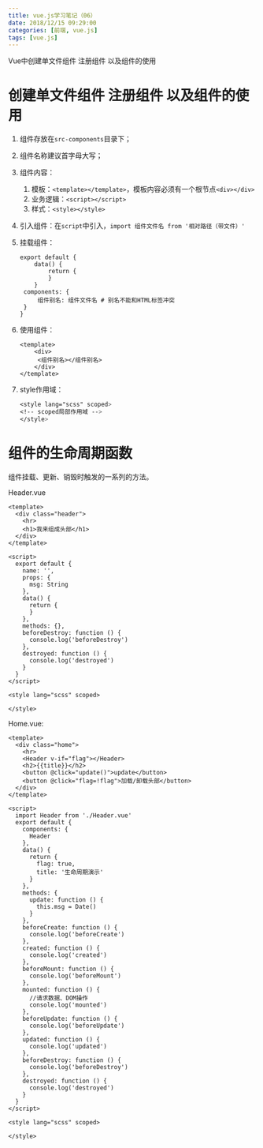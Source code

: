 ```yaml
---
title: vue.js学习笔记（06）
date: 2018/12/15 09:29:00
categories: [前端, vue.js]
tags: [vue.js]
---
```


Vue中创建单文件组件 注册组件  以及组件的使用

<!-- more -->

# 创建单文件组件 注册组件  以及组件的使用

1. 组件存放在`src-components`目录下；

2. 组件名称建议首字母大写；

3. 组件内容：
   1. 模板：`<template></template>`，模板内容必须有一个根节点`<div></div>`
   2. 业务逻辑：`<script></script>`
   3. 样式：`<style></style>`

4. 引入组件：在`script`中引入，`import 组件文件名 from '相对路径（带文件）'`

5. 挂载组件：

   ```vue
   export default {
       data() {
           return {
           }
       }
   	components: {
       	组件别名: 组件文件名 # 别名不能和HTML标签冲突
   	}
   }
   ```

6. 使用组件：

   ```vue
   <template>
       <div>
   		<组件别名></组件别名>
       </div>
   </template>
   ```

7. style作用域：

   ```scss
   <style lang="scss" scoped>	
   <!-- scoped局部作用域 -->
   </style>
   ```


# 组件的生命周期函数

组件挂载、更新、销毁时触发的一系列的方法。

Header.vue

```vue
<template>
  <div class="header">
    <hr>
    <h1>我来组成头部</h1>
  </div>
</template>

<script>
  export default {
    name: '',
    props: {
      msg: String
    },
    data() {
      return {
      }
    },
    methods: {},
    beforeDestroy: function () {
      console.log('beforeDestroy')
    },
    destroyed: function () {
      console.log('destroyed')
    }
  }
</script>

<style lang="scss" scoped>

</style>

```

Home.vue:

```vue
<template>
  <div class="home">
    <hr>
    <Header v-if="flag"></Header>
    <h2>{{title}}</h2>
    <button @click="update()">update</button>
    <button @click="flag=!flag">加载/卸载头部</button>
  </div>
</template>

<script>
  import Header from './Header.vue'
  export default {
    components: {
      Header
    },
    data() {
      return {
        flag: true,
        title: '生命周期演示'
      }
    },
    methods: {
      update: function () {
        this.msg = Date()
      }
    },
    beforeCreate: function () {
      console.log('beforeCreate')
    },
    created: function () {
      console.log('created')
    },
    beforeMount: function () {
      console.log('beforeMount')
    },
    mounted: function () {
      //请求数据、DOM操作
      console.log('mounted')
    },
    beforeUpdate: function () {
      console.log('beforeUpdate')
    },
    updated: function () {
      console.log('updated')
    },
    beforeDestroy: function () {
      console.log('beforeDestroy')
    },
    destroyed: function () {
      console.log('destroyed')
    }
  }
</script>

<style lang="scss" scoped>

</style>

```

